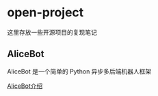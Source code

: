 # open-project
这里存放一些开源项目的复现笔记

## AliceBot

AliceBot 是一个简单的 Python 异步多后端机器人框架

[AliceBot介绍](./AliceBotProject/README.md)